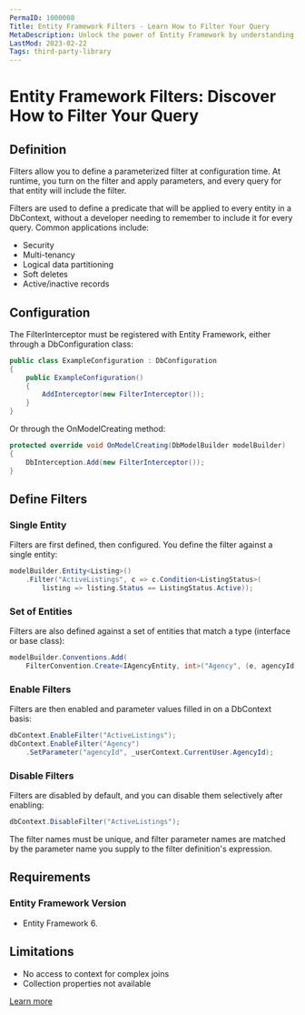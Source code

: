 ```yaml
---
PermaID: 1000008
Title: Entity Framework Filters - Learn How to Filter Your Query
MetaDescription: Unlock the power of Entity Framework by understanding how to filter your query automatically. Learn how to pre-filter your query to handle advanced scenarios such as tenant id.
LastMod: 2023-02-22
Tags: third-party-library
---
```


# Entity Framework Filters: Discover How to Filter Your Query

## Definition

Filters allow you to define a parameterized filter at configuration time. At runtime, you turn on the filter and apply parameters, and every query for that entity will include the filter.

Filters are used to define a predicate that will be applied to every entity in a DbContext, without a developer needing to remember to include it for every query. Common applications include:

 - Security
 - Multi-tenancy
 - Logical data partitioning
 - Soft deletes
 - Active/inactive records


## Configuration

The FilterInterceptor must be registered with Entity Framework, either through a DbConfiguration class:


```csharp
public class ExampleConfiguration : DbConfiguration
{
    public ExampleConfiguration()
    {
        AddInterceptor(new FilterInterceptor());
    }
}
```

Or through the OnModelCreating method:


```csharp
protected override void OnModelCreating(DbModelBuilder modelBuilder)
{
    DbInterception.Add(new FilterInterceptor());
}
```

## Define Filters

### Single Entity

Filters are first defined, then configured. You define the filter against a single entity:


```csharp
modelBuilder.Entity<Listing>()
    .Filter("ActiveListings", c => c.Condition<ListingStatus>(
        listing => listing.Status == ListingStatus.Active));
```

### Set of Entities

Filters are also defined against a set of entities that match a type (interface or base class):


```csharp
modelBuilder.Conventions.Add(
    FilterConvention.Create<IAgencyEntity, int>("Agency", (e, agencyId) => e.AgencyId == agencyId);
```

### Enable Filters

Filters are then enabled and parameter values filled in on a DbContext basis:


```csharp
dbContext.EnableFilter("ActiveListings");
dbContext.EnableFilter("Agency")
    .SetParameter("agencyId", _userContext.CurrentUser.AgencyId);
```

### Disable Filters

Filters are disabled by default, and you can disable them selectively after enabling:


```csharp
dbContext.DisableFilter("ActiveListings");
```

The filter names must be unique, and filter parameter names are matched by the parameter name you supply to the filter definition's expression.

## Requirements

### Entity Framework Version

 - Entity Framework 6.

## Limitations

 - No access to context for complex joins
 - Collection properties not available

[Learn more](https://github.com/jbogard/EntityFramework.Filters)